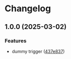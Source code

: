 # Changelog

## 1.0.0 (2025-03-02)


### Features

* dummy trigger ([437e837](https://github.com/ExpediaGroup/expediagroup-java-sdk/commit/437e837d9b49c3b9e1c4b49bb0e64c0e616efd65))
